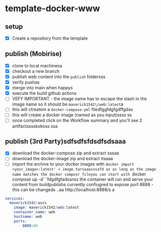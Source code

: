  # template-docker-www

## setup
- [X] Create a repository from the template

## publish (Mobirise)
- [X] clone to local machinesa
- [X] checkout a new branch
- [X] publish web content into the ```publish``` foldersss
- [x] verify pushas
- [X] merge into main when happys
- [X] execute the build github actions 
- [ ]   VEFY IMPORTANT - the image name has to escape the slash in the image name so it should be ```maverick1542\/web:latest```a
- [ ] this will ctreatem a ```docker-compose.yml``` filedfggfdgfgdffgdas
- [ ] this will create a docker image (named as you input)ssss ss
- [ ] once completed click on the Workflow summary and you'll see 2 artifactsssskokoss
ssa
## publish (3rd Party)sdfsdfsfdsdfsdsaaa
- [X] download the docker-compose zip and extract sssaa
- [ ] download the docker-image zip and extract itsaaa
- [ ] import the archive to your docker images with ```docker import <your_image>:latest' < image.tarsaaasssafd
as
as long as the image name matches the docker composr fileyou can start with ```docker compose up -d```fdgdfgfadssnss
the container will run and serve your content from buildpublishs
currently confiugred to expose port 8888 - this can be changeds
..aa 
http://localhost:8888/s
a
```s
services:
  maverick1542:asss
    image: maverick1542/web:latest
    container_name: web
    hostname: web
    ports:
      - 8888:80
```
